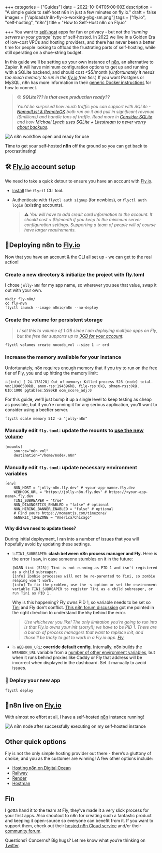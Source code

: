 +++
categories = ["Guides"]
date = 2022-10-04T05:00:00Z
description = "A simple guide to self-host n8n in just a few minutes on fly.io."
draft = false
images = ["/uploads/n8n-fly-io-working-ybg-sm.png"]
tags = ["fly.io", "self-hosting", "n8n"]
title = "How to Self-Host n8n on Fly.io"

+++
You want to [self-host](https://www.reddit.com/r/selfhosted/) apps for fun or privacy - but not the _‘running servers in your garage’_ type of self-hosted. In 2022 we live in a Golden Era of low-cost VPCs and hosting providers, and there has never been a better time for people looking to offload the frustrating parts of self-hosting, while still operating on a shoe-string budget.

In this guide we'll be setting up your own instance of [n8n](https://n8n.io/), an alternative to Zapier. It will have minimum configuration options to get up and running with a SQLite backend, and should cost <$5/month (_Unfortunately it needs too much memory to run in the [fly.io](https://fly.io/pricing/) free tier._) If you want Postgres or MySQL, n8n has more information in their [generic Docker instructions](https://docs.n8n.io/hosting/installation/docker/) for how to connect.

> 😢  _**SQLite??? Is that even production ready??**_
> 
> _You’d be surprised how much traffic you can support with SQLite - [NomadList & RemoteOK](https://www.nocsdegree.com/pieter-levels-learn-coding/#what-technologies-does-pieter-levels-use) both run on it and pull in significant revenue ($millions) and handle tons of traffic.  Read more in [Consider SQLite](https://blog.wesleyac.com/posts/consider-sqlite) and how [Michael Lynch uses SQLite + Litestream to never worry about backups](https://mtlynch.io/litestream/)._
> 

![A n8n workflow open and ready for use](/uploads/n8n-fly-io-working-ybg-sm.png)

Time to get your self-hosted **n8n** off the ground so you can get back to procrastinating!

## 🛠️ [Fly.io](http://Fly.io) account setup

We need to take a quick detour to ensure you have an account with [Fly.io](http://Fly.io).

- [Install](https://fly.io/docs/getting-started/installing-flyctl/) the `flyctl` CLI tool.
- Authenticate with `flyctl auth signup` (for newbies), or `flyctl auth login` (existing accounts).

    > ⚠️ _You will have to add credit card information to the account. It should cost < $5/month if you keep to the minimum server configuration settings. Supporting a team of people will of course have larger requirements._
    > 

## 🤸Deploying n8n to [Fly.io](http://Fly.io)

Now that you have an account & the CLI all set up - we can get to the real action!

### Create a new directory & initialize the project with fly.toml

I chose `jolly-n8n` for my app name, so wherever you see that value, swap it out with your own.
```
mkdir fly-n8n/
cd fly-n8n
flyctl launch --image n8nio/n8n --no-deploy
```

### Create the volume for persistent storage

> ℹ️ *I set this to volume of 1 GB since I am deploying multiple apps on Fly, but the free tier supports up to [3GB for your account](https://fly.io/docs/about/pricing/#free-allowances).*
> 

```
flyctl volumes create nocodb_vol --size 1 -r ord
```

### Increase the memory available for your instance

Unfortunately, n8n requires enough memory that if you try to run on the free tier of Fly, you end up hitting the memory limit:
```
💥[info] [ 24.178128] Out of memory: Killed process 528 (node) total-vm:10986500kB, anon-rss:194396kB, file-rss:0kB, shmem-rss:0kB, UID:1000 pgtables:5580kB oom_score_adj:0
```

For this guide, we'll just bump it up a single level to keep testing as cheap as possible, but if you're running it for any serious application, you'll want to consider using a beefier server.

```
flyctl scale memory 512 -a "jolly-n8n"
```

### Manually edit `fly.toml`: update the mounts to [use the new volume](https://fly.io/docs/reference/configuration/#the-mounts-section)

```
[mounts]
    source="n8n_vol"
    destination="/home/node/.n8n"
```

### Manually edit `fly.toml`: update necessary environment variables

```
[env]
    N8N_HOST = "jolly-n8n.fly.dev" # <your-app-name>.fly.dev
    WEBHOOK_URL = "https://jolly-n8n.fly.dev" # https://<your-app-name>.fly.dev
    TINI_SUBREAPER = "true"
    N8N_DIAGNOSTICS_ENABLED = "false" # optional
    N8N_HIRING_BANNER_ENABLED = "false" # optional
    # Find yours https://momentjs.com/timezone/
    GENERIC_TIMEZONE = "America/Chicago"
```

#### Why did we need to update these?

During initial deployment, I ran into a number of issues that you will hopefully avoid by updating these settings.

- 💥`TINI_SUBREAPER`: **clash between n8n process manager and Fly.**
    Here is the error I saw, in case someone stumbles on it in the future:
    ```
    [WARN tini (523)] Tini is not running as PID 1 and isn't registered as a child subreaper.
    [info] Zombie processes will not be re-parented to Tini, so zombie reaping won't work.
    [info] To fix the problem, use the -s option or set the environment variable TINI_SUBREAPER to register Tini as a child subreaper, or run Tini as PID 1.
    ```

    Why is this happening? Fly owns PID 1, so variable needs to be set so [Tini](https://github.com/n8n-io/n8n/blob/e30c78febeac8bfcfbe5f1c4c13122594d8a518e/docker/images/n8n/Dockerfile#L25) and Fly don't conflict.
    [This n8n forum discussion](https://community.fly.io/t/kernel-panic-starting-init-in-a-nix-built-container-with-tini-as-init/6328/3) got me pointed in the right direction to understand the `Why` behind the error.

    > _Use whichever you like! The only limitation you’re going to run into is that Fly.io owns your init (sorry!); we have to be PID 1. There are a bunch of process managers that want to replace init, and those’ll be tricky to get to work in a Fly.io app. [Fly](https://fly.io/docs/app-guides/multiple-processes/#there-are-so-many-other-process-managers)_

- 💥 `WEBHOOK_URL`: **override default config.**
    Internally, n8n builds the `WEBHOOK_URL` variable from a [number of other environment variables](https://docs.n8n.io/hosting/configuration/#webhook-url), but when it runs behind proxies like Caddy or Fly that address will be incorrect when displayed in the dashboard. Set it manually to avoid issues.

### 🚀 Deploy your new app

```
flyctl deploy
```

## 🌴n8n live on [Fly.io](http://Fly.io)

With almost no effort at all, I have a self-hosted [n8n](https://n8n.io) instance running!

![A n8n node after successfully executing on my self-hosted instance](/uploads/n8n-fly-io-functional-execution-ybg-sm.png)

## Other quick options

Fly is not the only simple hosting provider out there - there’s a gluttony of choice, and you as the customer are winning! A few other options include:

- [Hosting n8n on Digital Ocean](https://docs.n8n.io/hosting/server-setups/digital-ocean/)
- [Railway](https://railway.app/)
- [Render](https://render.com/)
- [Hostman](https://hostman.com)

## Fin

I gotta hand it to the team at Fly, they’ve made it a very slick process for your first apps. Also shoutout to n8n for creating such a fantastic product and keeping it open-source so everyone can benefit from it. If you want to support them, check out their [hosted n8n Cloud service](https://n8n.io/cloud/) and/or their [community forum](https://community.n8n.io/).


Questions? Concerns? Big hugs? Let me know what you’re thinking on [Twitter](https://twitter.com/maybekq).
